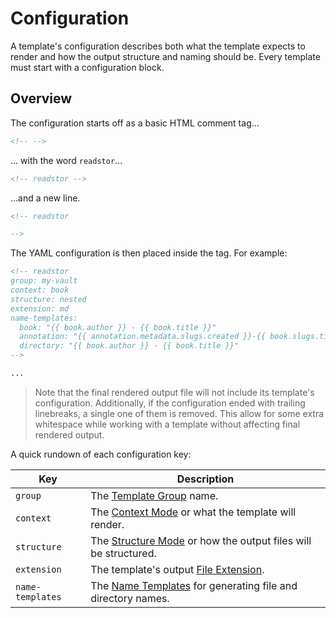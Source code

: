 # Configuration

A template's configuration describes both what the template expects to render
and how the output structure and naming should be.
Every template must start with a configuration block.

## Overview

The configuration starts off as a basic HTML comment tag...

```markdown
<!-- -->
```

... with the word `readstor`...

```markdown
<!-- readstor -->
```

...and a new line.

```markdown
<!-- readstor

-->
```

The YAML configuration is then placed inside the tag. For example:

```markdown
<!-- readstor
group: my-vault
context: book
structure: nested
extension: md
name-templates:
  book: "{{ book.author }} - {{ book.title }}"
  annotation: "{{ annotation.metadata.slugs.created }}-{{ book.slugs.title }}"
  directory: "{{ book.author }} - {{ book.title }}"
-->

...
```

> <i class="fa fa-exclamation-circle"></i> Note that the final rendered output
> file will not include its template's configuration. Additionally, if the
> configuration ended with trailing linebreaks, a single one of them is
> removed. This allow for some extra whitespace while working with a template
> without affecting final rendered output.

A quick rundown of each configuration key:

| Key              | Description                                                                       |
| ---------------- | --------------------------------------------------------------------------------- |
| `group`          | The [Template Group][template-groups] name.                                       |
| `context`        | The [Context Mode][context-modes] or what the template will render.               |
| `structure`      | The [Structure Mode][structure-modes] or how the output files will be structured. |
| `extension`      | The template's output [File Extension][file-extensions].                          |
| `name-templates` | The [Name Templates][name-templates] for generating file and directory names.     |

[context-modes]: ./02-02-context-modes.md
[file-extensions]: ./02-04-file-extensions.md
[name-templates]: ./02-05-name-templates.md
[structure-modes]: ./02-03-structure-modes.md
[template-groups]: ./02-01-template-groups.md
